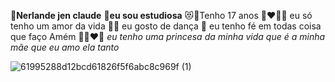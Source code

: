 **🥰Nerlande jen claude**
**👸eu sou estudiosa**
😻🤙Tenho 17 anos
👩‍❤️‍💋‍👨 eu só tenho um amor da vida
💃💯 eu gosto de dança
🙏 eu tenho fé em todas coisa que faço Amém
🌷👩‍❤️‍👩 _eu tenho uma princesa da minha vida que é a minha mãe que eu amo ela tanto_


![61995288d12bcd61826f5f6abc8c969f (1)](https://github.com/user-attachments/assets/66f4e931-71b7-4915-a089-30cf4e02a345)
